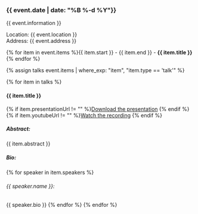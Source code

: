 ### {{ event.date | date: "%B %-d %Y"}}
{{ event.information }}  

Location: {{ event.location }}  
Address: {{ event.address }}  

{% for item in event.items %}{{ item.start }} - {{ item.end }} - **{{ item.title }}**  
{% endfor %}  

{% assign talks event.items | where_exp: "item", "item.type == 'talk'" %}  

{% for item in talks %} 
#### {{ item.title }}
{% if item.presentationUrl != "" %}[Download the presentation](item.presentationUrl)  {% endif %}
{% if item.youtubeUrl != "" %}[Watch the recording](item.youtubeUrl)  {% endif %}
##### Abstract:
{{ item.abstract }}
##### Bio:
{% for speaker in item.speakers %}  
###### {{ speaker.name }}: 
{{ speaker.bio }}
{% endfor %} 
{% endfor %}  
